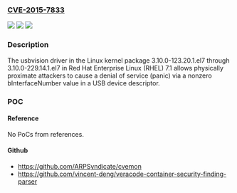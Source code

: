 ### [CVE-2015-7833](https://cve.mitre.org/cgi-bin/cvename.cgi?name=CVE-2015-7833)
![](https://img.shields.io/static/v1?label=Product&message=n%2Fa&color=blue)
![](https://img.shields.io/static/v1?label=Version&message=n%2Fa&color=blue)
![](https://img.shields.io/static/v1?label=Vulnerability&message=n%2Fa&color=brighgreen)

### Description

The usbvision driver in the Linux kernel package 3.10.0-123.20.1.el7 through 3.10.0-229.14.1.el7 in Red Hat Enterprise Linux (RHEL) 7.1 allows physically proximate attackers to cause a denial of service (panic) via a nonzero bInterfaceNumber value in a USB device descriptor.

### POC

#### Reference
No PoCs from references.

#### Github
- https://github.com/ARPSyndicate/cvemon
- https://github.com/vincent-deng/veracode-container-security-finding-parser

